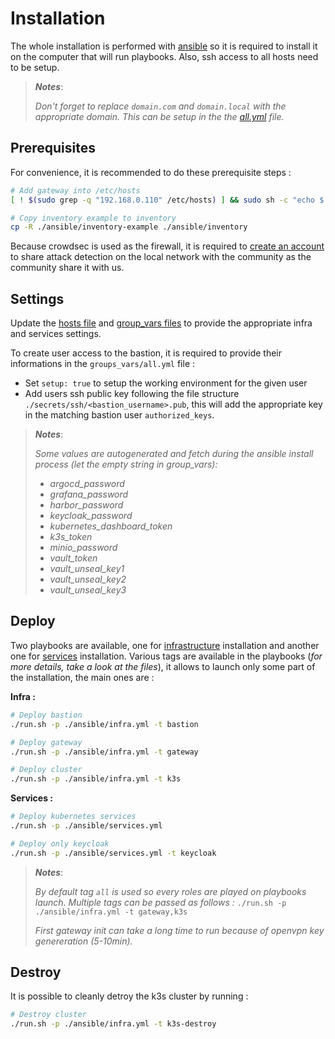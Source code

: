 # Installation

The whole installation is performed with [ansible](https://www.ansible.com/) so it is required to install it on the computer that will run playbooks. Also, ssh access to all hosts need to be setup.

> __*Notes*__: 
> 
> *Don't forget to replace `domain.com` and `domain.local` with the appropriate domain. This can be setup in the the [all.yml](../ansible/inventory-example/group_vars/all.yml) file.*

## Prerequisites

For convenience, it is recommended to do these prerequisite steps :

```sh
# Add gateway into /etc/hosts
[ ! $(sudo grep -q "192.168.0.110" /etc/hosts) ] && sudo sh -c "echo $'\n# Homelab\n192.168.0.110   crowdsec.domain.local haproxy.domain.local longhorn.domain.local traefik.domain.local' >> /etc/hosts"

# Copy inventory example to inventory
cp -R ./ansible/inventory-example ./ansible/inventory
```

Because crowdsec is used as the firewall, it is required to [create an account](https://app.crowdsec.net/) to share attack detection on the local network with the community as the community share it with us.

## Settings

Update the [hosts file](../ansible/inventory-example/hosts.yml) and [group_vars files](../ansible/inventory-example/group_vars/) to provide the appropriate infra and services settings.

To create user access to the bastion, it is required to provide their informations in the `groups_vars/all.yml` file :
- Set `setup: true` to setup the working environment for the given user
- Add users ssh public key following the file structure `./secrets/ssh/<bastion_username>.pub`, this will add the appropriate key in the matching bastion user `authorized_keys`.

> __*Notes*__: 
> 
> *Some values are autogenerated and fetch during the ansible install process (let the empty string in group_vars):*
> - *argocd_password*
> - *grafana_password*
> - *harbor_password*
> - *keycloak_password*
> - *kubernetes_dashboard_token*
> - *k3s_token*
> - *minio_password*
> - *vault_token*
> - *vault_unseal_key1*
> - *vault_unseal_key2*
> - *vault_unseal_key3*

## Deploy

Two playbooks are available, one for [infrastructure](../ansible/infra.yml) installation and another one for [services](../ansible/services.yml) installation.
Various tags are available in the playbooks (*for more details, take a look at the files*), it allows to launch only some part of the installation, the main ones are :

__Infra :__
```sh
# Deploy bastion
./run.sh -p ./ansible/infra.yml -t bastion

# Deploy gateway
./run.sh -p ./ansible/infra.yml -t gateway

# Deploy cluster
./run.sh -p ./ansible/infra.yml -t k3s
```

__Services :__

```sh
# Deploy kubernetes services
./run.sh -p ./ansible/services.yml

# Deploy only keycloak
./run.sh -p ./ansible/services.yml -t keycloak
```

> __*Notes*__: 
>
> *By default tag `all` is used so every roles are played on playbooks launch.*
> *Multiple tags can be passed as follows :* `./run.sh -p ./ansible/infra.yml -t gateway,k3s`
> 
> *First gateway init can take a long time to run because of openvpn key genereration (5-10min).*

## Destroy

It is possible to cleanly detroy the k3s cluster by running :

```sh
# Destroy cluster
./run.sh -p ./ansible/infra.yml -t k3s-destroy
```
